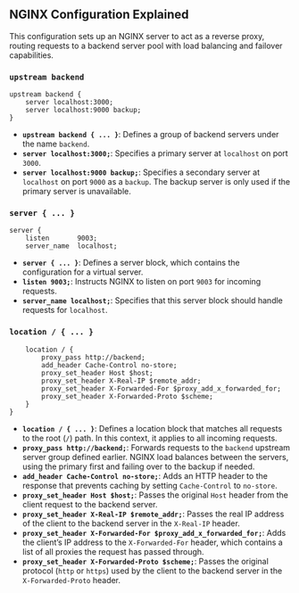 ## NGINX Configuration Explained

This configuration sets up an NGINX server to act as a reverse proxy, routing requests to a backend server pool with load balancing and failover capabilities.

### `upstream backend`

```nginx
upstream backend {
    server localhost:3000;
    server localhost:9000 backup;
}
```

- **`upstream backend { ... }`**: Defines a group of backend servers under the name `backend`.
- **`server localhost:3000;`**: Specifies a primary server at `localhost` on port `3000`.
- **`server localhost:9000 backup;`**: Specifies a secondary server at `localhost` on port `9000` as a `backup`. The backup server is only used if the primary server is unavailable.

### `server { ... }`

```nginx
server {
    listen       9003;
    server_name  localhost;
```

- **`server { ... }`**: Defines a server block, which contains the configuration for a virtual server.
- **`listen 9003;`**: Instructs NGINX to listen on port `9003` for incoming requests.
- **`server_name localhost;`**: Specifies that this server block should handle requests for `localhost`.

### `location / { ... }`

```nginx
    location / {
        proxy_pass http://backend;
        add_header Cache-Control no-store;
        proxy_set_header Host $host;
        proxy_set_header X-Real-IP $remote_addr;
        proxy_set_header X-Forwarded-For $proxy_add_x_forwarded_for;
        proxy_set_header X-Forwarded-Proto $scheme;
    }
}
```

- **`location / { ... }`**: Defines a location block that matches all requests to the root (`/`) path. In this context, it applies to all incoming requests.
- **`proxy_pass http://backend;`**: Forwards requests to the `backend` upstream server group defined earlier. NGINX load balances between the servers, using the primary first and failing over to the backup if needed.
- **`add_header Cache-Control no-store;`**: Adds an HTTP header to the response that prevents caching by setting `Cache-Control` to `no-store`.
- **`proxy_set_header Host $host;`**: Passes the original `Host` header from the client request to the backend server.
- **`proxy_set_header X-Real-IP $remote_addr;`**: Passes the real IP address of the client to the backend server in the `X-Real-IP` header.
- **`proxy_set_header X-Forwarded-For $proxy_add_x_forwarded_for;`**: Adds the client’s IP address to the `X-Forwarded-For` header, which contains a list of all proxies the request has passed through.
- **`proxy_set_header X-Forwarded-Proto $scheme;`**: Passes the original protocol (`http` or `https`) used by the client to the backend server in the `X-Forwarded-Proto` header.
